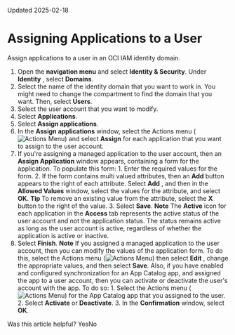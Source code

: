 Updated 2025-02-18
# Assigning Applications to a User
Assign applications to a user in an OCI IAM identity domain.
  1. Open the **navigation menu** and select **Identity & Security**. Under **Identity** , select **Domains**.
  2. Select the name of the identity domain that you want to work in. You might need to change the compartment to find the domain that you want. Then, select **Users**.
  3. Select the user account that you want to modify.
  4. Select **Applications**.
  5. Select **Assign applications**.
  6. In the **Assign applications** window, select the Actions menu (![Actions Menu](https://docs.oracle.com/en-us/iaas/Content/libraries/global-images/actions-menu.png)) and select **Assign** for each application that you want to assign to the user account.
  7. If you're assigning a managed application to the user account, then an **Assign Application** window appears, containing a form for the application. To populate this form:
    1. Enter the required values for the form.
    2. If the form contains multi valued attributes, then an **Add** button appears to the right of each attribute. Select **Add** , and then in the **Allowed Values** window, select the values for the attribute, and select **OK**.
**Tip** To remove an existing value from the attribute, select the **X** button to the right of the value.
    3. Select **Save**.
**Note**
The **Active** icon for each application in the **Access** tab represents the active status of the user account and not the application status. The status remains active as long as the user account is active, regardless of whether the application is active or inactive.
  8. Select **Finish**.
**Note**
If you assigned a managed application to the user account, then you can modify the values of the application form. To do this, select the Actions menu (![Actions Menu](https://docs.oracle.com/en-us/iaas/Content/libraries/global-images/actions-menu.png)) then select **Edit** , change the appropriate values, and then select **Save**.
Also, if you have enabled and configured synchronization for an App Catalog app, and assigned the app to a user account, then you can activate or deactivate the user's account with the app. To do so:
    1. Select the Actions menu (![Actions Menu](https://docs.oracle.com/en-us/iaas/Content/libraries/global-images/actions-menu.png)) for the App Catalog app that you assigned to the user.
    2. Select **Activate** or **Deactivate**.
    3. In the **Confirmation** window, select **OK**.


Was this article helpful?
YesNo


